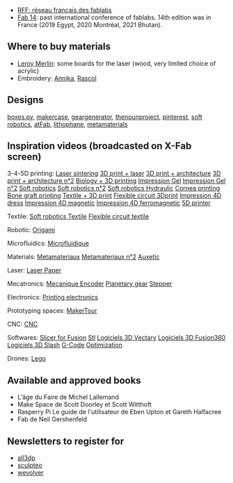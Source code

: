 * [RFF: réseau français des fablabs](http://www.fablab.fr/)
* [Fab 14](http://fab14.org): past international conference of fablabs. 14th edition was in France (2019 Egypt, 2020 Montréal, 2021 Bhutan). 

## Where to buy materials
* [Leroy Merlin](http://leroymerlin.fr): some boards for the laser (wood, very limited choice of acrylic)
* Embroidery: [Annika](https://www.annika.fr/), [Rascol](http://rascol.com/)

## Designs
[boxes.py](https://www.festi.info/boxes.py/), [makercase](http://www.makercase.com/), [geargenerator](http://www.geargenerator.com), [thenounproject](https://thenounproject.com/), [pinterest](https://www.pinterest.fr/), [soft robotics](https://softroboticstoolkit.com/), [atFab](http://atfab.co/), [lithophane](http://3dp.rocks/lithophane/), [metamaterials](http://johannes.frohnhofen.com/metamaterial-mechanisms/)

## Inspiration videos (broadcasted on X-Fab screen)

3-4-5D printing:
[Laser sintering](https://www.youtube.com/watch?v=rEfdO4p4SFc)
[3D print + laser](https://www.youtube.com/watch?v=SEaht2tQ8P8&t=2s)
[3D print + architecture](https://www.youtube.com/watch?v=PXImY6z1cKY)
[3D print + architecture n°2](https://www.youtube.com/watch?v=4VUoG67cRt8)
[Biology + 3D printing](https://www.youtube.com/watch?v=MfoSq_-v0k4)
[Impression Gel](https://www.youtube.com/watch?time_continue=46&v=BhsRnLf9iNU)
[Impression Gel n°2](https://www.youtube.com/watch?v=Bcfwb4eukKE)
[Soft robotics](https://www.youtube.com/watch?v=DfHehxz_-Hc)
[Soft robotics n°2](https://www.youtube.com/watch?v=Ex5g9Suyt_k)
[Soft robotics Hydraulic](https://www.youtube.com/watch?v=Ij_Od6cM0so)
[Cornea printing](https://www.youtube.com/watch?v=7xoRe2OFNnI) 
[Bone graft printing](https://www.youtube.com/watch?v=6PS2CgmByNs)
[Textile + 3D print](https://www.youtube.com/watch?v=gPFXciGoarI)
[Flexible circuit 3Dprint](https://www.youtube.com/watch?v=oShku31xpWk&t=77s)
[Impression 4D dress](https://www.youtube.com/watch?v=wdRswasftfI)
[Impression 4D magnetic](https://www.youtube.com/watch?v=MUt1YKtn6kM)
[Impression 4D ferromagnetic](https://www.facebook.com/nature/videos/10155899514573167/)
[5D printer](https://www.youtube.com/watch?v=5z2dk0H5mZU&t=38s)

Textile:
[Soft robotics Textile](https://www.youtube.com/watch?v=eIvNHl48qLA)
[Flexible circuit textile](https://www.youtube.com/watch?v=oShku31xpWk)

Robotic:
[Origami](https://www.youtube.com/watch?v=ZVYz7g-qLjs)

Microfluidics:
[Microfluidique](https://www.youtube.com/watch?v=yiNS25kxQIE)

Materials:
[Metamateriaux](https://www.youtube.com/watch?v=lsTiWYSfPck)
[Metamateriaux n°2](https://www.youtube.com/watch?v=5wpRszZZhYQ)
[Auxetic](https://www.youtube.com/watch?v=ekJrBgti7zw)

Laser:
[Laser Paper](https://www.youtube.com/watch?v=ECL1kO6Cs2o)

Mecatronics:
[Mecanique Encoder](https://www.youtube.com/watch?v=CHE1imH9tdg)
[Planetary gear](https://www.youtube.com/watch?v=6X7TfOdVzpk&t=477s)
[Stepper](https://www.youtube.com/watch?v=eyqwLiowZiU)

Electronics:
[Printing electronics](https://www.youtube.com/watch?v=2qg5BXH1mPs&t=127s)

Prototyping spaces:
[MakerTour](https://www.youtube.com/watch?v=qO07sLk-en4)

CNC:
[CNC](https://www.youtube.com/watch?v=Xo0CiJjTGJE&t=36s)

Softwares:
[Slicer for Fusion](https://www.youtube.com/watch?v=jIlvMttdtbw)
[Stl](https://www.youtube.com/watch?v=1IIYZloCPSA)
[Logiciels 3D Vectary](https://www.youtube.com/watch?v=pdpk9PToZ-U)
[Logiciels 3D Fusion360](https://www.youtube.com/watch?v=beebJ6fgVPo) 
[Logiciels 3D Slash](https://www.youtube.com/watch?v=7DUVoW7siYg)
[G-Code](https://www.youtube.com/watch?v=r5bimWKeMbY&t=21s)
[Optimization](https://www.youtube.com/watch?v=Yl2yluS7-_c)

Drones:
[Lego](https://youtu.be/_fZRF9fvoOk)

## Available and approved books

* L'âge du Faire de Michel Lallemand 
* Make Space de Scott Doorley et Scott Witthoft
* Rasperry Pi Le guide de l'utilisateur de Eben Upton et Gareth Halfacree
* Fab de Neil Gershenfeld


## Newsletters to register for

* [all3dp](https://all3dp.us9.list-manage.com/subscribe?u=f9a114a84ecd17b3bfdcf916e&id=9dffeeddae)
* [sculpteo](https://www.sculpteo.com/en/newsletter_subscribe/)
* [wevolver](https://wevolver.us2.list-manage.com/subscribe/post?u=b9b8a21a2438fd4fbe17aa6a9&id=0313187a58)

